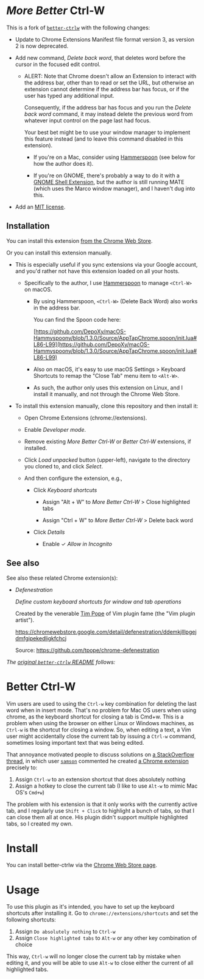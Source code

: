 # *More Better* Ctrl-W

This is a fork of [``better-ctrlw``](https://github.com/thalesmello/better-ctrlw)
with the following changes:

- Update to Chrome Extensions Manifest file format version 3, as version 2 is now deprecated.

- Add new command, *Delete back word*, that deletes word before the cursor
  in the focused edit control.

  - ALERT: Note that Chrome doesn't allow an Extension to interact with
    the address bar, other than to read or set the URL, but otherwise
    an extension cannot determine if the address bar has focus, or if
    the user has typed any additional input.

    Consequently, if the address bar has focus and you run the
    *Delete back word* command, it may instead delete the previous
    word from whatever input control on the page last had focus.

    Your best bet might be to use your window manager to implement
    this feature instead (and to leave this command disabled in this
    extension).

    - If you're on a Mac, consider using [Hammerspoon](https://www.hammerspoon.org/)
      (see below for how the author does it).

    - If you're on GNOME, there's probably a way to do it with a
      [GNOME Shell Extension](https://extensions.gnome.org/), but
      the author is still running MATE (which uses the Marco window
      manager), and I haven't dug into this.

- Add an [MIT license](https://github.com/landonb/more-better-ctrlw/blob/release/LICENSE).

## Installation

You can install this extension
[from the Chrome Web Store](https://chromewebstore.google.com/detail/more-better-ctrl-w/fhgdipcimngeleeemdhkinodbkkmcgjm?pli=1).

Or you can install this extension manually.

- This is especially useful if you sync extensions via your Google account,
  and you'd rather not have this extension loaded on all your hosts.

  - Specifically to the author, I use [Hammerspoon](https://www.hammerspoon.org/)
    to manage ``<Ctrl-W>`` on macOS.

    - By using Hammerspoon, ``<Ctrl-W>`` (Delete Back Word) also works in the
      address bar.

      You can find the Spoon code here:

      [https://github.com/DepoXy/macOS-Hammyspoony/blob/1.3.0/Source/AppTapChrome.spoon/init.lua#L86-L99](https://github.com/DepoXy/macOS-Hammyspoony/blob/1.3.0/Source/AppTapChrome.spoon/init.lua#L86-L99)

    - Also on macOS, it's easy to use macOS Settings > Keyboard Shortcuts
      to remap the "Close Tab" menu item to ``<Alt-W>``.

    - As such, the author only uses this extension on Linux, and I install
      it manually, and not through the Chrome Web Store.

- To install this extension manually, clone this repository and then
  install it:

  - Open Chrome Extensions (chrome://extensions).

  - Enable *Developer mode*.

  - Remove existing *More Better Ctrl-W* or *Better Ctrl-W* extensions,
    if installed.

  - Click *Load unpacked* button (upper-left), navigate to the directory
    you cloned to, and click *Select*.

  - And then configure the extension, e.g.,

    - Click *Keyboard shortcuts*

      - Assign "Alt + W" to *More Better Ctrl-W* > Close highlighted tabs

      - Assign "Ctrl + W" to *More Better Ctrl-W* > Delete back word

    - Click *Details*

      - Enable ✓ *Allow in Incognito*

## See also

See also these related Chrome extension(s):

- *Defenestration*

  *Define custom keyboard shortcuts for window and tab operations*

  Created by the venerable [Tim Pope](https://github.com/tpope)
  of Vim plugin fame (the "Vim plugin artist").

  https://chromewebstore.google.com/detail/defenestration/ddemkjlllpgejdmfgipekedligkfchcj

  Source: https://github.com/tpope/chrome-defenestration

*The [original ``better-ctrlw`` README](https://github.com/thalesmello/better-ctrlw/blob/ac0265ab9264ea6c6038df9d1b0fb671705b6955/README.md) follows:*

# Better Ctrl-W

Vim users are used to using the `Ctrl-w` key combination for deleting the  last
word when in insert mode. That's no problem for Mac OS users when using
chrome, as the keyboard shortcut for closing a tab is Cmd+w. This is a problem
when using the browser on either Linux or Windows machines, as `Ctrl-w` is the
shortcut for closing a window. So, when editing a text, a Vim user might
accidentally close the current tab by issuing a `Ctrl-w` command, sometimes losing
important text that was being edited.

That annoyance motivated people to discuss solutions on [a StackOverflow thread][1],
in which user [`samson`][2] commented he created [a Chrome extension][3] precisely to:

1. Assign `Ctrl-w` to an extension shortcut that does absolutely nothing
2. Assign a hotkey to close the current tab (I like to use `Alt-w` to mimic Mac OS's `Cmd+w`)

The problem with his extension is that it only works with the currently active tab,
and I regularly use `Shift + Click` to highlight a bunch of tabs, so that I can close them
all at once. His plugin didn't support multiple highlighted tabs, so I created my own.

# Install

You can install better-ctrlw via the [Chrome Web Store page][4].

# Usage

To use this plugin as it's intended, you have to set up the keyboard shortcuts after
installing it. Go to `chrome://extensions/shortcuts` and set the following shortcuts:

1. Assign `Do absolutely nothing` to `Ctrl-w`
2. Assign `Close highlighted tabs` to `Alt-w` or any other key combination of choice

This way, `Ctrl-w` will no longer close the current tab by mistake when editing it,
and you will be able to use `Alt-w` to close either the current of all highlighted tabs.

[1]: https://superuser.com/a/1207752
[2]: https://superuser.com/users/276658/samson
[3]: https://chrome.google.com/webstore/detail/ctrlw/goejokenmdamcapadhgghgpeeaeaaedc?hl=en
[4]: https://chrome.google.com/webstore/detail/better-ctrl-w/jfknaapblnppeflfamkegnnonlfgokhp/
